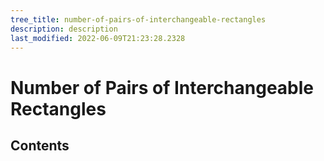 ```yaml
---
tree_title: number-of-pairs-of-interchangeable-rectangles
description: description
last_modified: 2022-06-09T21:23:28.2328
---
```


# Number of Pairs of Interchangeable Rectangles

## Contents
